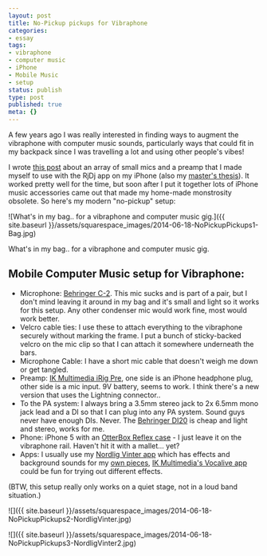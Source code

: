 ```yaml
---
layout: post
title: No-Pickup pickups for Vibraphone
categories:
- essay
tags:
- vibraphone
- computer music
- iPhone
- Mobile Music
- setup
status: publish
type: post
published: true
meta: {}
---
```


A few years ago I was really interested in finding ways to augment the vibraphone with computer music sounds, particularly ways that could fit in my backpack since I was travelling a lot and using other people's vibes!

I wrote [this post](http://charlesmartin.com.au/blog/2011/10/28/a-computer-music-system-for-vibraphone.html) about an array of small mics and a preamp that I made myself to use with the RjDj app on my iPhone (also my [master's thesis](http://pure.ltu.se/portal/en/studentthesis/mobile-computer-music-for-percussionists(180ad458-3f35-49eb-b483-8245469b0403).html)). It worked pretty well for the time, but soon after I put it together lots of iPhone music accessories came out that made my home-made monstrosity obsolete. So here's my modern "no-pickup" setup:  
       
![What's in my bag.. for a vibraphone and computer music gig.]({{ site.baseurl }}/assets/squarespace_images/2014-06-18-NoPickupPickups1-Bag.jpg) 

What's in my bag.. for a vibraphone and computer music gig. 

## Mobile Computer Music setup for Vibraphone:

* Microphone: [Behringer C-2](http://www.behringer.com/EN/Products/C-2.aspx). This mic sucks and is part of a pair, but I don't mind leaving it around in my bag and it's small and light so it works for this setup. Any other condenser mic would work fine, most would work better.
* Velcro cable ties: I use these to attach everything to the vibraphone securely without marking the frame. I put a bunch of sticky-backed velcro on the mic clip so that I can attach it somewhere underneath the bars.
* Microphone Cable: I have a short mic cable that doesn't weigh me down or get tangled.
* Preamp: [IK Multimedia iRig Pre](http://www.ikmultimedia.com/products/irigpre/), one side is an iPhone headphone plug, other side is a mic input. 9V battery, seems to work. I think there's a new version that uses the Lightning connector..
* To the PA system: I always bring a 3.5mm stereo jack to 2x 6.5mm mono jack lead and a DI so that I can plug into any PA system. Sound guys never have enough DIs. Never. The [Behringer DI20](http://www.behringer.com/EN/Products/DI20.aspx) is cheap and light and stereo, works for me.
* Phone: iPhone 5 with an [OtterBox Reflex case](http://www.otterbox.com/iPhone-5/5S-Reflex-Series-Case/apl7-new-iphone-5,default,pd.html) - I just leave it on the vibraphone rail. Haven't hit it with a mallet... yet?
* Apps: I usually use my [Nordlig Vinter app](https://itunes.apple.com/au/app/nordlig-vinter/id631988721?mt=8) which has effects and background sounds for my [own pieces](http://charlesmartin.com.au/nordlig-vinter/), [IK Multimedia's Vocalive app](http://www.ikmultimedia.com/products/vocalive/) could be fun for trying out different effects.

(BTW, this setup really only works on a quiet stage, not in a loud band situation.)

![]({{ site.baseurl }}/assets/squarespace_images/2014-06-18-NoPickupPickups2-NordligVinter.jpg)

![]({{ site.baseurl }}/assets/squarespace_images/2014-06-18-NoPickupPickups3-NordligVinter2.jpg)
